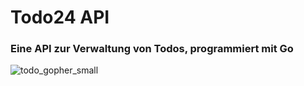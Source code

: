 # Todo24 API
### Eine API zur Verwaltung von Todos, programmiert mit Go

![todo_gopher_small](https://github.com/tim-w97/My-awesome-Todo-API/assets/63613014/ab4aced2-1833-40ec-be87-a4bb0cc2f0e4)
